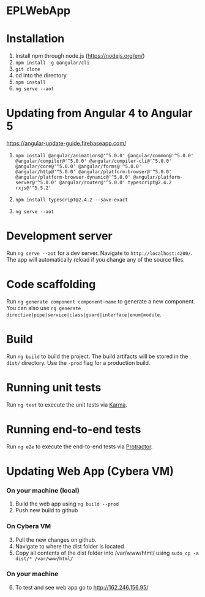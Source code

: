 # EPLWebApp

# Installation

1. Install npm through node.js (https://nodejs.org/en/)
2. `npm install -g @angular/cli`
3. `git clone`
4. cd into the directory
5. `npm install`
6. `ng serve --aot`

# Updating from Angular 4 to Angular 5

https://angular-update-guide.firebaseapp.com/

1. `npm install @angular/animations@'^5.0.0' @angular/common@'^5.0.0' @angular/compiler@'^5.0.0' @angular/compiler-cli@'^5.0.0' @angular/core@'^5.0.0' @angular/forms@'^5.0.0' @angular/http@'^5.0.0' @angular/platform-browser@'^5.0.0' @angular/platform-browser-dynamic@'^5.0.0' @angular/platform-server@'^5.0.0' @angular/router@'^5.0.0' typescript@2.4.2 rxjs@'^5.5.2'`

2. `npm install typescript@2.4.2 --save-exact`

3. `ng serve --aot`

# Development server

Run `ng serve --aot` for a dev server. Navigate to `http://localhost:4200/`. The app will automatically reload if you change any of the source files.

# Code scaffolding

Run `ng generate component component-name` to generate a new component. You can also use `ng generate directive|pipe|service|class|guard|interface|enum|module`.

# Build

Run `ng build` to build the project. The build artifacts will be stored in the `dist/` directory. Use the `-prod` flag for a production build.

# Running unit tests

Run `ng test` to execute the unit tests via [Karma](https://karma-runner.github.io).

# Running end-to-end tests

Run `ng e2e` to execute the end-to-end tests via [Protractor](http://www.protractortest.org/).

# Updating Web App (Cybera VM)
### On your machine (local)
1. Build the web app using 
`ng build --prod`
2. Push new build to github 
### On Cybera VM
3. Pull the new changes on github.
4. Navigate to where the dist folder is located 
5. Copy all contents of the dist folder into /var/www/html/ using
`sudo cp -a dist/* /var/www/html/`
### On your machine
6. To test and see web app go to http://162.246.156.95/ 
